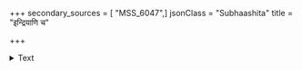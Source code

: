 +++
secondary_sources = [ "MSS_6047",]
jsonClass = "Subhaashita"
title = "इन्द्रियाणि च"

+++

<details><summary>Text</summary>

इन्द्रियाणि च संयम्य रागद्वेषविवर्जितः।  
समदुःखसुखः शान्तः तत्त्वज्ञः साधुरुच्यते॥
</details>
